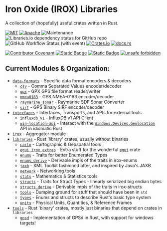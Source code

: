 Iron Oxide (IROX) Libraries
=============================
A collection of (hopefully) useful crates written in Rust.  

[![MIT](https://img.shields.io/badge/license-MIT-blue.svg)](https://github.com/spmadden/irox/blob/master/LICENSE)
[![Apache](https://img.shields.io/badge/license-Apache-blue.svg)](https://github.com/spmadden/irox/blob/master/LICENSE-APACHE)
![Maintenance](https://img.shields.io/maintenance/yes/2023)
![Libraries.io dependency status for GitHub repo](https://img.shields.io/librariesio/github/spmadden/irox)
![GitHub Workflow Status (with event)](https://img.shields.io/github/actions/workflow/status/spmadden/irox/rust.yml)
[![Crates.io](https://img.shields.io/crates/v/irox)](https://crates.io/crates/irox/)
[![docs.rs](https://img.shields.io/docsrs/irox/latest)](https://docs.rs/irox/latest/irox/)

[![Contributor Covenant](https://img.shields.io/badge/Contributor%20Covenant-2.1-4baaaa.svg)](https://github.com/spmadden/irox/blob/master/CODE_OF_CONDUCT.md)
[![Static Badge](https://img.shields.io/badge/semver-2.0-blue)](https://semver.org/spec/v2.0.0.html)
[![Static Badge](https://img.shields.io/badge/conventional--commits-1.0-pink)](https://www.conventionalcommits.org/en/v1.0.0/)
[![unsafe forbidden](https://img.shields.io/badge/unsafe-forbidden-success.svg)](https://github.com/rust-secure-code/safety-dance/)

Current Modules & Organization:
-----------------
 * [`data-formats`](https://github.com/spmadden/irox/blob/master/data-formats) - Specific data format encoders & decoders
   * [`csv`](https://github.com/spmadden/irox/blob/master/data-formats/csv) - Comma Separated Values encoder/decoder
   * [`gpx`](https://github.com/spmadden/irox/blob/master/data-formats/gpx) - GPX GPS file format reader/writer
   * [`nmea0183`](https://github.com/spmadden/irox/blob/master/data-formats/nmea0183) - GPS NMEA-0183 encoder/decoder
   * [`raymarine_sonar`](https://github.com/spmadden/irox/blob/master/data-formats/raymarine_sonar) - Raymarine SDF Sonar Converter 
   * [`sirf`](https://github.com/spmadden/irox/blob/master/data-formats/sirf) - GPS Binary SiRF encoder/decoder
 * [`interfaces`](https://github.com/spmadden/irox/blob/master/interfaces) - Interfaces, Transports, and APIs for external tools
   * [`influxdb_v1`](https://github.com/spmadden/irox/blob/master/interfaces/influxdb_v1) - InfluxDB v1 API Client
   * [`win-location-api`](https://github.com/spmadden/irox/blob/master/interfaces/win-location-api) - Interact with the [`Windows.Devices.Geolocation`](https://learn.microsoft.com/en-us/uwp/api/windows.devices.geolocation) API in idiomatic Rust
 * [`irox`](https://github.com/spmadden/irox/blob/master/irox) - Aggregator module
 * [`libraries`](https://github.com/spmadden/irox/blob/master/libraries) - Rust 'library' crates, usually without binaries
   * [`carto`](https://github.com/spmadden/irox/blob/master/libraries/carto) - Cartographic & Geospatial tools
   * [`egui_irox_extras`](https://github.com/spmadden/irox/blob/master/libraries/egui_extras) - Extra stuff for the wonderful [`egui`](https://github.com/emilk/egui) crate
   * [`enums`](https://github.com/spmadden/irox/blob/master/libraries/enums) - Traits for better Enumerated Types
   * [`enums_derive`](https://github.com/spmadden/irox/blob/master/libraries/enums_derive) - Derivable impls of the traits in irox-enums
   * [`jaxb`](https://github.com/spmadden/irox/blob/master/libraries/enums_derive) - XML Toolkit fashioned after, and inspired by Java's JAXB
   * [`network`](https://github.com/spmadden/irox/blob/master/libraries/network) - Networking tools
   * [`stats`](https://github.com/spmadden/irox/blob/master/libraries/stats) - Mathematics & Statistics tools
   * [`structs`](https://github.com/spmadden/irox/blob/master/libraries/structs) - Traits for Struct Types - linearly serialized big endian bytes
   * [`structs_derive`](https://github.com/spmadden/irox/blob/master/libraries/structs_derive) - Derivable impls of the traits in irox-structs
   * [`tools`](https://github.com/spmadden/irox/blob/master/libraries/tools) - Dumping ground for stuff that should have been in `std`
   * [`types`](https://github.com/spmadden/irox/blob/master/libraries/types) - Enums and structs to describe Rust's basic type system
   * [`units`](https://github.com/spmadden/irox/blob/master/libraries/units) - Physical Units, Quantities, & Reference Frames
 * [`tools`](https://github.com/spmadden/irox/blob/master/tools) - Rust 'binary' crates, mostly just binaries that depend on crates in `libraries`
   * [`gpsd`](https://github.com/spmadden/irox/blob/master/tools/gpsd) - Implementation of GPSd in Rust, with support for windows targets!